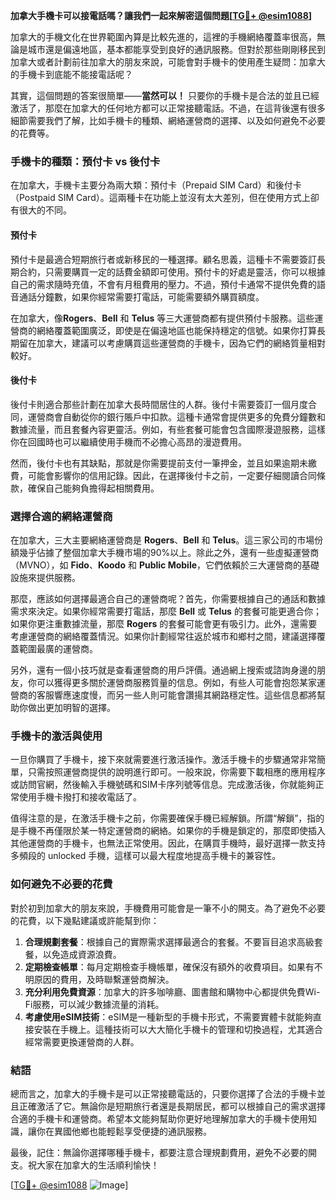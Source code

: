 **加拿大手機卡可以接電話嗎？讓我們一起來解密這個問題[[TG💪+ @esim1088](https://t.me/s/esim1088)]**

加拿大的手機文化在世界範圍內算是比較先進的，這裡的手機網絡覆蓋率很高，無論是城市還是偏遠地區，基本都能享受到良好的通訊服務。但對於那些剛剛移民到加拿大或者計劃前往加拿大的朋友來說，可能會對手機卡的使用產生疑問：加拿大的手機卡到底能不能接電話呢？

其實，這個問題的答案很簡單——**當然可以！** 只要你的手機卡是合法的並且已經激活了，那麼在加拿大的任何地方都可以正常接聽電話。不過，在這背後還有很多細節需要我們了解，比如手機卡的種類、網絡運營商的選擇、以及如何避免不必要的花費等。

### 手機卡的種類：預付卡 vs 後付卡

在加拿大，手機卡主要分為兩大類：預付卡（Prepaid SIM Card）和後付卡（Postpaid SIM Card）。這兩種卡在功能上並沒有太大差別，但在使用方式上卻有很大的不同。

#### 預付卡
預付卡是最適合短期旅行者或新移民的一種選擇。顧名思義，這種卡不需要簽訂長期合約，只需要購買一定的話費金額即可使用。預付卡的好處是靈活，你可以根據自己的需求隨時充值，不會有月租費用的壓力。不過，預付卡通常不提供免費的語音通話分鐘數，如果你經常需要打電話，可能需要額外購買額度。

在加拿大，像**Rogers**、**Bell** 和 **Telus** 等三大運營商都有提供預付卡服務。這些運營商的網絡覆蓋範圍廣泛，即使是在偏遠地區也能保持穩定的信號。如果你打算長期留在加拿大，建議可以考慮購買這些運營商的手機卡，因為它們的網絡質量相對較好。

#### 後付卡
後付卡則適合那些計劃在加拿大長時間居住的人群。後付卡需要簽訂一個月度合同，運營商會自動從你的銀行賬戶中扣款。這種卡通常會提供更多的免費分鐘數和數據流量，而且套餐內容更靈活。例如，有些套餐可能會包含國際漫遊服務，這樣你在回國時也可以繼續使用手機而不必擔心高昂的漫遊費用。

然而，後付卡也有其缺點，那就是你需要提前支付一筆押金，並且如果逾期未繳費，可能會影響你的信用記錄。因此，在選擇後付卡之前，一定要仔細閱讀合同條款，確保自己能夠負擔得起相關費用。

### 選擇合適的網絡運營商

在加拿大，三大主要網絡運營商是 **Rogers**、**Bell** 和 **Telus**。這三家公司的市場份額幾乎佔據了整個加拿大手機市場的90%以上。除此之外，還有一些虛擬運營商（MVNO），如 **Fido**、**Koodo** 和 **Public Mobile**，它們依賴於三大運營商的基礎設施來提供服務。

那麼，應該如何選擇最適合自己的運營商呢？首先，你需要根據自己的通話和數據需求來決定。如果你經常需要打電話，那麼 **Bell** 或 **Telus** 的套餐可能更適合你；如果你更注重數據流量，那麼 **Rogers** 的套餐可能會更有吸引力。此外，還需要考慮運營商的網絡覆蓋情況。如果你計劃經常往返於城市和鄉村之間，建議選擇覆蓋範圍最廣的運營商。

另外，還有一個小技巧就是查看運營商的用戶評價。通過網上搜索或諮詢身邊的朋友，你可以獲得更多關於運營商服務質量的信息。例如，有些人可能會抱怨某家運營商的客服響應速度慢，而另一些人則可能會讚揚其網路穩定性。這些信息都將幫助你做出更加明智的選擇。

### 手機卡的激活與使用

一旦你購買了手機卡，接下來就需要進行激活操作。激活手機卡的步驟通常非常簡單，只需按照運營商提供的說明進行即可。一般來說，你需要下載相應的應用程序或訪問官網，然後輸入手機號碼和SIM卡序列號等信息。完成激活後，你就能夠正常使用手機卡撥打和接收電話了。

值得注意的是，在激活手機卡之前，你需要確保手機已經解鎖。所謂“解鎖”，指的是手機不再僅限於某一特定運營商的網絡。如果你的手機是鎖定的，那麼即使插入其他運營商的手機卡，也無法正常使用。因此，在購買手機時，最好選擇一款支持多頻段的 unlocked 手機，這樣可以最大程度地提高手機卡的兼容性。

### 如何避免不必要的花費

對於初到加拿大的朋友來說，手機費用可能會是一筆不小的開支。為了避免不必要的花費，以下幾點建議或許能幫到你：

1. **合理規劃套餐**：根據自己的實際需求選擇最適合的套餐。不要盲目追求高級套餐，以免造成資源浪費。
2. **定期檢查帳單**：每月定期檢查手機帳單，確保沒有額外的收費項目。如果有不明原因的費用，及時聯繫運營商解決。
3. **充分利用免費資源**：加拿大的許多咖啡廳、圖書館和購物中心都提供免費Wi-Fi服務，可以減少數據流量的消耗。
4. **考慮使用eSIM技術**：eSIM是一種新型的手機卡形式，不需要實體卡就能夠直接安裝在手機上。這種技術可以大大簡化手機卡的管理和切換過程，尤其適合經常需要更換運營商的人群。

### 結語

總而言之，加拿大的手機卡是可以正常接聽電話的，只要你選擇了合法的手機卡並且正確激活了它。無論你是短期旅行者還是長期居民，都可以根據自己的需求選擇合適的手機卡和運營商。希望本文能夠幫助你更好地理解加拿大的手機卡使用知識，讓你在異國他鄉也能輕鬆享受便捷的通訊服務。

最後，記住：無論你選擇哪種手機卡，都要注意合理規劃費用，避免不必要的開支。祝大家在加拿大的生活順利愉快！

[[TG💪+ @esim1088](https://t.me/s/esim1088) ![Image](https://i.postimg.cc/4NQfJmqS/Snipaste-2025-05-13-00-14-12.png)]